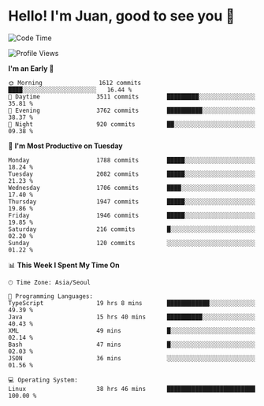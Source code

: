 # Hello! I'm Juan, good to see you 👋

<!--
**Y-k-Y/Y-k-Y** is a ✨ _special_ ✨ repository because its `README.md` (this file) appears on your GitHub profile.

Here are some ideas to get you started:

- 🔭 I’m currently working on ...
- 🌱 I’m currently learning ...
- 👯 I’m looking to collaborate on ...
- 🤔 I’m looking for help with ...
- 💬 Ask me about ...
- 📫 How to reach me: ...
- 😄 Pronouns: ...
- ⚡ Fun fact: ...
-->
<!--
![Profile views](https://gpvc.arturio.dev/Y-k-Y)

[![Omid Nikrah StackOverflow](https://github-readme-stackoverflow.vercel.app/?userID=9517076)](https://stackoverflow.com/users/9517076/i-have-10-fingers)
-->

<!--START_SECTION:waka-->
![Code Time](http://img.shields.io/badge/Code%20Time-1%2C653%20hrs%2016%20mins-blue)

![Profile Views](http://img.shields.io/badge/Profile%20Views-0-blue)

**I'm an Early 🐤** 

```text
🌞 Morning                1612 commits        ████░░░░░░░░░░░░░░░░░░░░░   16.44 % 
🌆 Daytime                3511 commits        █████████░░░░░░░░░░░░░░░░   35.81 % 
🌃 Evening                3762 commits        ██████████░░░░░░░░░░░░░░░   38.37 % 
🌙 Night                  920 commits         ██░░░░░░░░░░░░░░░░░░░░░░░   09.38 % 
```
📅 **I'm Most Productive on Tuesday** 

```text
Monday                   1788 commits        █████░░░░░░░░░░░░░░░░░░░░   18.24 % 
Tuesday                  2082 commits        █████░░░░░░░░░░░░░░░░░░░░   21.23 % 
Wednesday                1706 commits        ████░░░░░░░░░░░░░░░░░░░░░   17.40 % 
Thursday                 1947 commits        █████░░░░░░░░░░░░░░░░░░░░   19.86 % 
Friday                   1946 commits        █████░░░░░░░░░░░░░░░░░░░░   19.85 % 
Saturday                 216 commits         █░░░░░░░░░░░░░░░░░░░░░░░░   02.20 % 
Sunday                   120 commits         ░░░░░░░░░░░░░░░░░░░░░░░░░   01.22 % 
```


📊 **This Week I Spent My Time On** 

```text
🕑︎ Time Zone: Asia/Seoul

💬 Programming Languages: 
TypeScript               19 hrs 8 mins       ████████████░░░░░░░░░░░░░   49.39 % 
Java                     15 hrs 40 mins      ██████████░░░░░░░░░░░░░░░   40.43 % 
XML                      49 mins             █░░░░░░░░░░░░░░░░░░░░░░░░   02.14 % 
Bash                     47 mins             █░░░░░░░░░░░░░░░░░░░░░░░░   02.03 % 
JSON                     36 mins             ░░░░░░░░░░░░░░░░░░░░░░░░░   01.56 % 

💻 Operating System: 
Linux                    38 hrs 46 mins      █████████████████████████   100.00 % 
```


<!--END_SECTION:waka-->
